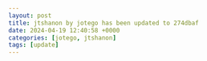 ```yaml
---
layout: post
title: jtshanon by jotego has been updated to 274dbaf
date: 2024-04-19 12:40:58 +0000
categories: [jotego, jtshanon]
tags: [update]
---
```


